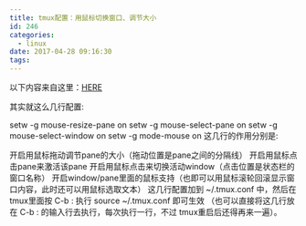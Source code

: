 ```yaml
---
title: tmux配置：用鼠标切换窗口、调节大小
id: 246
categories:
  - linux
date: 2017-04-28 09:16:30
tags:
---
```


以下内容来自这里：[HERE](http://www.cnblogs.com/bamanzi/p/tmux-mouse-tips.html)

其实就这么几行配置:

setw -g mouse-resize-pane on
setw -g mouse-select-pane on
setw -g mouse-select-window on
setw -g mode-mouse on
这几行的作用分别是:

开启用鼠标拖动调节pane的大小（拖动位置是pane之间的分隔线）
开启用鼠标点击pane来激活该pane
开启用鼠标点击来切换活动window（点击位置是状态栏的窗口名称）
开启window/pane里面的鼠标支持（也即可以用鼠标滚轮回滚显示窗口内容，此时还可以用鼠标选取文本）
这几行配置加到 ~/.tmux.conf 中，然后在tmux里面按 C-b : 执行 source ~/.tmux.conf 即可生效 （也可以直接将这几行放在 C-b : 的输入行去执行，每次执行一行，不过 tmux重启后还得再来一遍）。